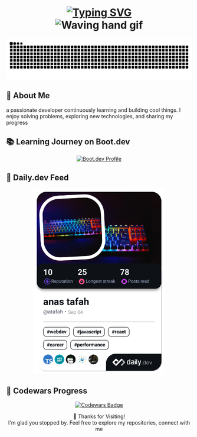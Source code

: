 <h1 align="center">
  <a href="https://git.io/typing-svg">
    <img src="https://readme-typing-svg.herokuapp.com?font=Righteous&size=30&duration=3000&pause=500&color=F75C7E&center=true&vCenter=true&width=500&lines=Welcome+to+my+GitHub+Profile" alt="Typing SVG" />
  </a>
  <br/>
  <img src="https://media.giphy.com/media/hvRJCLFzcasrR4ia7z/giphy.gif" width="40px" alt="Waving hand gif" />
</h1>


<p align="center"> <img src="https://raw.githubusercontent.com/atafah/atafah/output/snake.svg" alt="GitHub activity animation" /> </p>

<h2>🚀 About Me</h2>
a passionate developer continuously learning and building cool things. I enjoy solving problems, exploring new technologies, and sharing my progress

<h2>📚 Learning Journey on Boot.dev</h2>
<p align="center"> <a href="https://www.boot.dev/u/atafah" target="_blank"> <img src="https://api.boot.dev/v1/users/public/5f5b8811-5e83-4744-833a-f1dcea42576d/thumbnail" alt="Boot.dev Profile" /> </a> </p>

<h2>📰 Daily.dev Feed</h2>
<p align="center"> <a href="https://app.daily.dev/atafah"> <img src="./devcard.png" width="356" alt="Daily.dev Card" /> </a> </p>

<h2>🧠 Codewars Progress</h2>
<p align="center"> <a href="https://www.codewars.com/users/atafah" target="_blank"> <img src="https://www.codewars.com/users/atafah/badges/large" alt="Codewars Badge" /> </a> </p>

<p align="center">
🙌 Thanks for Visiting!
  <br/>
I'm glad you stopped by. Feel free to explore my repositories, connect with me</p>
